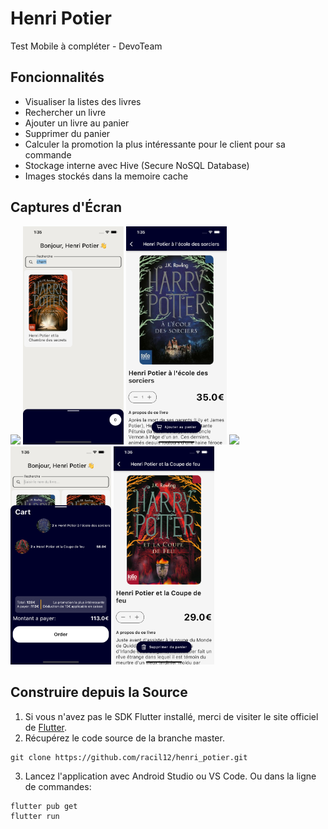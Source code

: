 # Henri Potier

Test Mobile à compléter - DevoTeam

## Foncionnalités

* Visualiser la listes des livres
* Rechercher un livre
* Ajouter un livre au panier
* Supprimer du panier  
* Calculer la promotion la plus intéressante pour le client pour sa commande  
* Stockage interne avec Hive (Secure NoSQL Database)
* Images stockés dans la memoire cache

## Captures d'Écran

<img src="./screenshots/1.png" width="32%"> <img src="./screenshots/2.png" width="32%"> <img src="./screenshots/3.png" width="32%"> <img src="./screenshots4.png" width="32%"> 
<img src="./screenshots/5.png" width="32%"> <img src="./screenshots/6.png" width="32%">


## Construire depuis la Source

1. Si vous n'avez pas le SDK Flutter installé, merci de visiter le site officiel de [Flutter](https://flutter.dev/).
2. Récupérez le code source de la branche master.

```
git clone https://github.com/racil12/henri_potier.git
```

3. Lancez l'application avec Android Studio ou VS Code. Ou dans la ligne de commandes:

```
flutter pub get
flutter run
```
